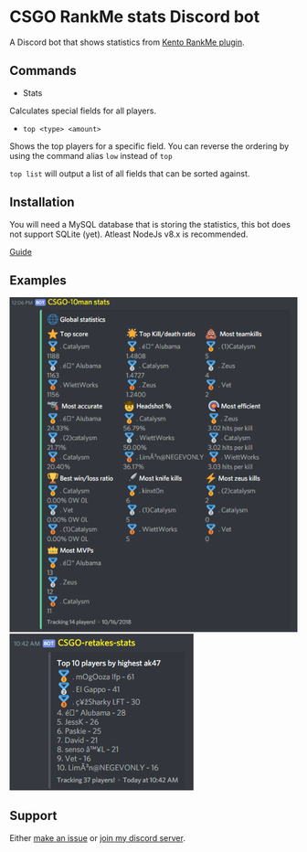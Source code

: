 # CSGO RankMe stats Discord bot

A Discord bot that shows statistics from [Kento RankMe plugin](https://github.com/rogeraabbccdd/Kento-Rankme).

## Commands

- Stats

Calculates special fields for all players.

- `top <type> <amount>`

Shows the top players for a specific field. You can reverse the ordering by using the command alias `low` instead of `top`

`top list` will output a list of all fields that can be sorted against.

## Installation

You will need a MySQL database that is storing the statistics, this bot does not support SQLite (yet). Atleast NodeJs v8.x is recommended. 

[Guide](https://github.com/niekcandaele/CSGO-RankMe-Discord/wiki/Installation)

## Examples

![Global stats](img/global-stats.png "Global stats") ![Weapon stats](img/top.png "Weapon stats")

## Support

Either [make an issue](https://github.com/niekcandaele/CSGO-RankMe-Discord/issues/new) or [join my discord server](http://catalysm.net/discord).

